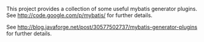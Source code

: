 This project provides a collection of some useful mybatis generator plugins. See http://code.google.com/p/mybatis/ for further details.

See http://blog.javaforge.net/post/30577502737/mybatis-generator-plugins for further details.